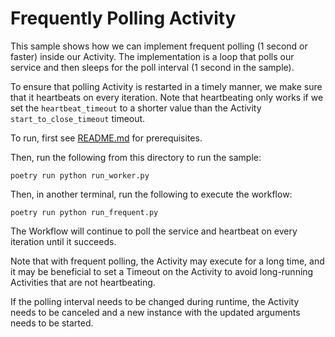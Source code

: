 # Frequently Polling Activity

This sample shows how we can implement frequent polling (1 second or faster) inside our Activity. The implementation is a loop that polls our service and then sleeps for the poll interval (1 second in the sample).

To ensure that polling Activity is restarted in a timely manner, we make sure that it heartbeats on every iteration. Note that heartbeating only works if we set the `heartbeat_timeout` to a shorter value than the Activity `start_to_close_timeout` timeout.

To run, first see [README.md](../../README.md) for prerequisites.

Then, run the following from this directory to run the sample:

    poetry run python run_worker.py

Then, in another terminal, run the following to execute the workflow:

    poetry run python run_frequent.py

The Workflow will continue to poll the service and heartbeat on every iteration until it succeeds.

Note that with frequent polling, the Activity may execute for a long time, and it may be beneficial to set a Timeout on the Activity to avoid long-running Activities that are not heartbeating.

If the polling interval needs to be changed during runtime, the Activity needs to be canceled and a new instance with the updated arguments needs to be started.
